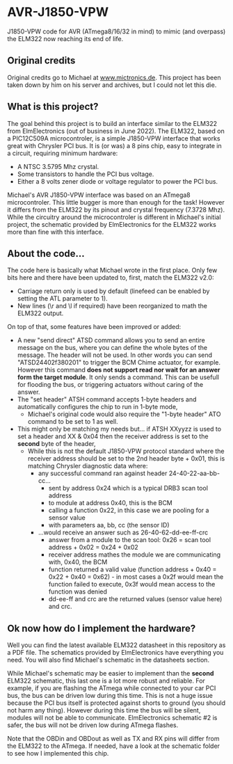 # AVR-J1850-VPW
J1850-VPW code for AVR (ATmega8/16/32 in mind) to mimic (and overpass) the ELM322 now reaching its end of life.

## Original credits
Original credits go to Michael at www.mictronics.de. This project has been taken down by him on his server and archives, but I could not let this die. 

## What is this project?
The goal behind this project is to build an interface similar to the ELM322 from ElmElectronics (out of business in June 2022). 
The ELM322, based on a PIC12C509A microcontroler, is a simple J1850-VPW interface that works great with Chrysler PCI bus. It is (or was) a 8 pins chip, easy to integrate in a circuit, requiring minimum hardware:
* A NTSC 3.5795 Mhz crystal.
* Some transistors to handle the PCI bus voltage.
* Either a 8 volts zener diode or voltage regulator to power the PCI bus.

Michael's AVR J1850-VPW interface was based on an ATmega8 microcontroler. 
This little bugger is more than enough for the task! However it differs from the ELM322 by its pinout and crystal frequency (7.3728 Mhz). While the circuitry around the microcontroler is different in Michael's initial project, the schematic provided by ElmElectronics for the ELM322 works more than fine with this interface. 

## About the code...
The code here is basically what Michael wrote in the first place. Only few bits here and there have been updated to, first, match the ELM322 v2.0:
* Carriage return only is used by default (linefeed can be enabled by setting the ATL parameter to 1).
* New lines (\r and \l if required) have been reorganized to math the ELM322 output. 

On top of that, some features have been improved or added:
* A new "send direct" ATSD command allows you to send an entire message on the bus, where you can define the whole bytes of the message. The header will not be used. In other words you can send "ATSD24402f380201" to trigger the BCM Chime actuator, for example. However this command **does not support read nor wait for an answer form the target module**. It only sends a command. This can be usefull for flooding the bus, or triggering actuators without caring of the answer.
* The "set header" ATSH command accepts 1-byte headers and automatically configures the chip to run in 1-byte mode,
  * Michael's original code would also require the "1-byte header" ATO command to be set to 1 as well.
* This might only be matching my needs but... if ATSH XXyyzz is used to set a header and XX & 0x04 then the receiver address is set to the **second** byte of the header,
  * While this is not the default J1850-VPW protocol standard where the receiver address should be set to the 2nd header byte + 0x01, this is matching Chrysler diagnostic data where:
    * any successful command ran against header 24-40-22-aa-bb-cc...
      * sent by address 0x24 which is a typical DRB3 scan tool address
      * to module at address 0x40, this is the BCM
      * calling a function 0x22, in this case we are pooling for a sensor value
      * with parameters aa, bb, cc (the sensor ID)
    *  ...would receive an answer such as 26-40-62-dd-ee-ff-crc
       * answer from a module to the scan tool: 0x26 = scan tool address + 0x02 = 0x24 + 0x02
       * receiver address mathes the module we are communicating with, 0x40, the BCM
       * function returned a valid value (function address + 0x40 = 0x22 + 0x40 = 0x62) - in most cases a 0x2f would mean the function failed to execute, 0x3f would mean access to the function was denied
       * dd-ee-ff and crc are the returned values (sensor value here) and crc.

## Ok now how do I implement the hardware?
Well you can find the latest available ELM322 datasheet in this repository as a PDF file. The schematics provided by ElmElectronics have everything you need. You will also find Michael's schematic in the datasheets section. 

While Michael's schematic may be easier to implement than the **second** ELM322 schematic, this last one is a lot more robust and reliable. For example, if you are flashing the ATmega while connected to your car PCI bus, the bus can be driven low during this time. This is not a huge issue because the PCI bus itself is protected against shorts to ground (you should not harm any thing). However during this time the bus will be silent, modules will not be able to communicate. 
ElmElectronics schematic #2 is safer, the bus will not be driven low during ATmega flashes. 

Note that the OBDin and OBDout as well as TX and RX pins will differ from the ELM322 to the ATmega. If needed, have a look at the schematic folder to see how I implemented this chip. 